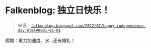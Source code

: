 <!--yml

分类：未分类

date: 2024-05-12 20:26:27

-->

# Falkenblog: 独立日快乐！

> 来源：[`falkenblog.blogspot.com/2012/07/happy-independence-day.html#0001-01-01`](http://falkenblog.blogspot.com/2012/07/happy-independence-day.html#0001-01-01)

假期：重力加速度、水...还有婚礼！
